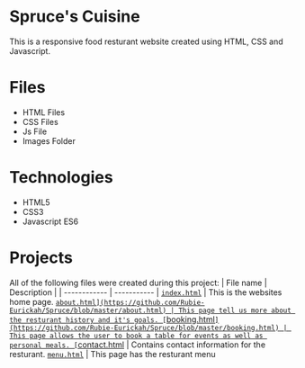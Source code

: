 # Spruce's Cuisine
This is a responsive food resturant website created using HTML, CSS and Javascript.

# Files
* HTML Files
* CSS Files
* Js File
* Images Folder

# Technologies
* HTML5
* CSS3
* Javascript ES6


# Projects
All of the following files were created during this project:
| File name | Description |
| ------------ | ----------- |
[`index.html`](https://github.com/Rubie-Eurickah/Spruce/blob/master/index.html) | This is the websites home page.
[`about.html](https://github.com/Rubie-Eurickah/Spruce/blob/master/about.html) | This page tell us more about the resturant history and it's goals.
[`booking.html`](https://github.com/Rubie-Eurickah/Spruce/blob/master/booking.html) | This page allows the user to book a table for events as well as personal meals.
[`contact.html](https://github.com/Rubie-Eurickah/Spruce/blob/master/contact.html) | Contains contact information for the resturant.
[`menu.html`](https://github.com/Rubie-Eurickah/Spruce/blob/master/menu.html) | This page has the resturant menu




